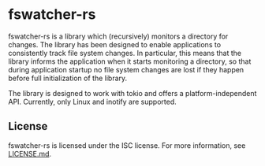 # fswatcher-rs

fswatcher-rs is a library which (recursively) monitors a directory for changes.
The library has been designed to enable applications to consistently track file
system changes. In particular, this means that the library informs the
application when it starts monitoring a directory, so that during application
startup no file system changes are lost if they happen before full
initialization of the library.

The library is designed to work with tokio and offers a platform-independent
API. Currently, only Linux and inotify are supported.

## License

fswatcher-rs is licensed under the ISC license. For more information, see
[LICENSE.md](LICENSE.md).
